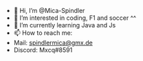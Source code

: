 - 👋 Hi, I’m @Mica-Spindler
- 👀 I’m interested in coding, F1 and soccer ^^
- 🌱 I’m currently learning Java and Js
- 📫 How to reach me:
-    Mail: spindlermica@gmx.de
- Discord: Mxcq#8591

<!---
Mica-Spindler/Mica-Spindler is a ✨ special ✨ repository because its `README.md` (this file) appears on your GitHub profile.
You can click the Preview link to take a look at your changes.
--->
